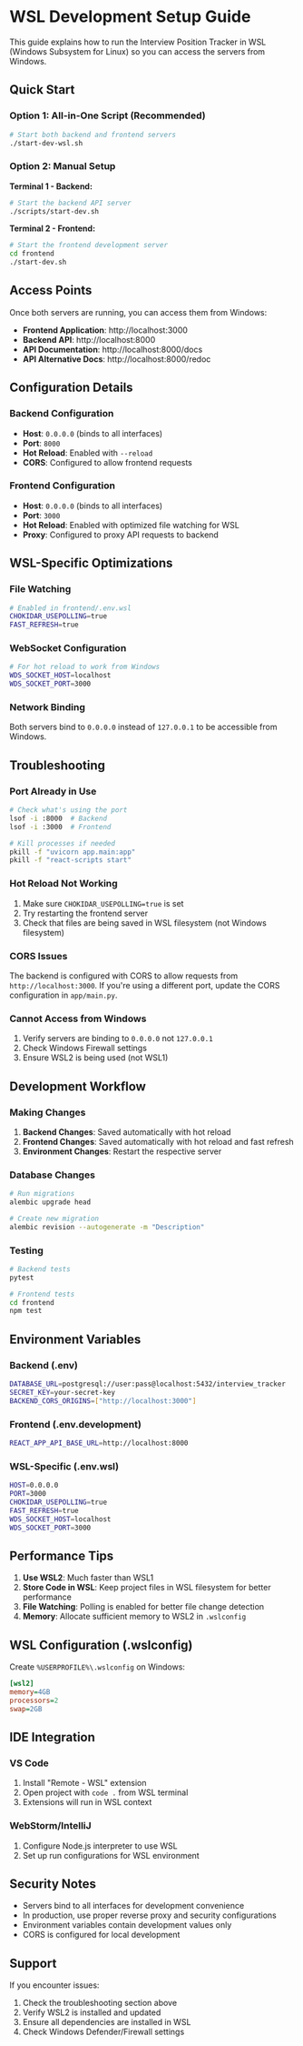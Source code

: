 # WSL Development Setup Guide

This guide explains how to run the Interview Position Tracker in WSL (Windows Subsystem for Linux) so you can access the servers from Windows.

## Quick Start

### Option 1: All-in-One Script (Recommended)
```bash
# Start both backend and frontend servers
./start-dev-wsl.sh
```

### Option 2: Manual Setup

**Terminal 1 - Backend:**
```bash
# Start the backend API server
./scripts/start-dev.sh
```

**Terminal 2 - Frontend:**
```bash
# Start the frontend development server
cd frontend
./start-dev.sh
```

## Access Points

Once both servers are running, you can access them from Windows:

- **Frontend Application**: http://localhost:3000
- **Backend API**: http://localhost:8000
- **API Documentation**: http://localhost:8000/docs
- **API Alternative Docs**: http://localhost:8000/redoc

## Configuration Details

### Backend Configuration
- **Host**: `0.0.0.0` (binds to all interfaces)
- **Port**: `8000`
- **Hot Reload**: Enabled with `--reload`
- **CORS**: Configured to allow frontend requests

### Frontend Configuration
- **Host**: `0.0.0.0` (binds to all interfaces)
- **Port**: `3000`
- **Hot Reload**: Enabled with optimized file watching for WSL
- **Proxy**: Configured to proxy API requests to backend

## WSL-Specific Optimizations

### File Watching
```bash
# Enabled in frontend/.env.wsl
CHOKIDAR_USEPOLLING=true
FAST_REFRESH=true
```

### WebSocket Configuration
```bash
# For hot reload to work from Windows
WDS_SOCKET_HOST=localhost
WDS_SOCKET_PORT=3000
```

### Network Binding
Both servers bind to `0.0.0.0` instead of `127.0.0.1` to be accessible from Windows.

## Troubleshooting

### Port Already in Use
```bash
# Check what's using the port
lsof -i :8000  # Backend
lsof -i :3000  # Frontend

# Kill processes if needed
pkill -f "uvicorn app.main:app"
pkill -f "react-scripts start"
```

### Hot Reload Not Working
1. Make sure `CHOKIDAR_USEPOLLING=true` is set
2. Try restarting the frontend server
3. Check that files are being saved in WSL filesystem (not Windows filesystem)

### CORS Issues
The backend is configured with CORS to allow requests from `http://localhost:3000`. If you're using a different port, update the CORS configuration in `app/main.py`.

### Cannot Access from Windows
1. Verify servers are binding to `0.0.0.0` not `127.0.0.1`
2. Check Windows Firewall settings
3. Ensure WSL2 is being used (not WSL1)

## Development Workflow

### Making Changes
1. **Backend Changes**: Saved automatically with hot reload
2. **Frontend Changes**: Saved automatically with hot reload and fast refresh
3. **Environment Changes**: Restart the respective server

### Database Changes
```bash
# Run migrations
alembic upgrade head

# Create new migration
alembic revision --autogenerate -m "Description"
```

### Testing
```bash
# Backend tests
pytest

# Frontend tests
cd frontend
npm test
```

## Environment Variables

### Backend (.env)
```bash
DATABASE_URL=postgresql://user:pass@localhost:5432/interview_tracker
SECRET_KEY=your-secret-key
BACKEND_CORS_ORIGINS=["http://localhost:3000"]
```

### Frontend (.env.development)
```bash
REACT_APP_API_BASE_URL=http://localhost:8000
```

### WSL-Specific (.env.wsl)
```bash
HOST=0.0.0.0
PORT=3000
CHOKIDAR_USEPOLLING=true
FAST_REFRESH=true
WDS_SOCKET_HOST=localhost
WDS_SOCKET_PORT=3000
```

## Performance Tips

1. **Use WSL2**: Much faster than WSL1
2. **Store Code in WSL**: Keep project files in WSL filesystem for better performance
3. **File Watching**: Polling is enabled for better file change detection
4. **Memory**: Allocate sufficient memory to WSL2 in `.wslconfig`

## WSL Configuration (.wslconfig)

Create `%USERPROFILE%\.wslconfig` on Windows:

```ini
[wsl2]
memory=4GB
processors=2
swap=2GB
```

## IDE Integration

### VS Code
1. Install "Remote - WSL" extension
2. Open project with `code .` from WSL terminal
3. Extensions will run in WSL context

### WebStorm/IntelliJ
1. Configure Node.js interpreter to use WSL
2. Set up run configurations for WSL environment

## Security Notes

- Servers bind to all interfaces for development convenience
- In production, use proper reverse proxy and security configurations
- Environment variables contain development values only
- CORS is configured for local development

## Support

If you encounter issues:
1. Check the troubleshooting section above
2. Verify WSL2 is installed and updated
3. Ensure all dependencies are installed in WSL
4. Check Windows Defender/Firewall settings